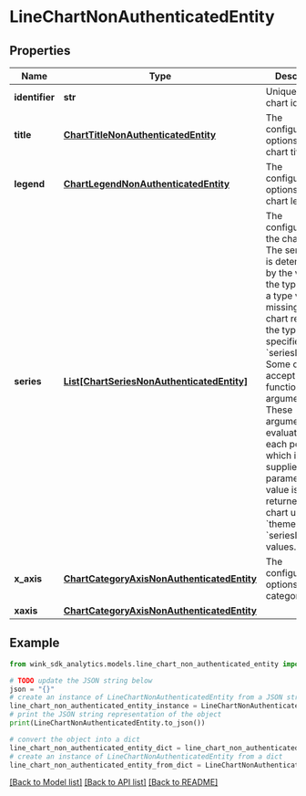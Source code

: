 # LineChartNonAuthenticatedEntity


## Properties

Name | Type | Description | Notes
------------ | ------------- | ------------- | -------------
**identifier** | **str** | Unique line chart identifier | [optional] 
**title** | [**ChartTitleNonAuthenticatedEntity**](ChartTitleNonAuthenticatedEntity.md) | The configuration options for the chart title | [optional] 
**legend** | [**ChartLegendNonAuthenticatedEntity**](ChartLegendNonAuthenticatedEntity.md) | The configuration options for the chart legend. | [optional] 
**series** | [**List[ChartSeriesNonAuthenticatedEntity]**](ChartSeriesNonAuthenticatedEntity.md) | The configuration of the chart series. The series type is determined by the value of the type field. If a type value is missing, the chart renders the type that is specified in &#x60;seriesDefaults&#x60;. Some options accept functions as arguments. These arguments are evaluated for each point which is supplied as a parameter. If no value is returned, the chart uses the &#x60;theme&#x60; or &#x60;seriesDefaults&#x60; values. | [optional] 
**x_axis** | [**ChartCategoryAxisNonAuthenticatedEntity**](ChartCategoryAxisNonAuthenticatedEntity.md) | The configuration options of the category axis. | [optional] 
**xaxis** | [**ChartCategoryAxisNonAuthenticatedEntity**](ChartCategoryAxisNonAuthenticatedEntity.md) |  | [optional] 

## Example

```python
from wink_sdk_analytics.models.line_chart_non_authenticated_entity import LineChartNonAuthenticatedEntity

# TODO update the JSON string below
json = "{}"
# create an instance of LineChartNonAuthenticatedEntity from a JSON string
line_chart_non_authenticated_entity_instance = LineChartNonAuthenticatedEntity.from_json(json)
# print the JSON string representation of the object
print(LineChartNonAuthenticatedEntity.to_json())

# convert the object into a dict
line_chart_non_authenticated_entity_dict = line_chart_non_authenticated_entity_instance.to_dict()
# create an instance of LineChartNonAuthenticatedEntity from a dict
line_chart_non_authenticated_entity_from_dict = LineChartNonAuthenticatedEntity.from_dict(line_chart_non_authenticated_entity_dict)
```
[[Back to Model list]](../README.md#documentation-for-models) [[Back to API list]](../README.md#documentation-for-api-endpoints) [[Back to README]](../README.md)


